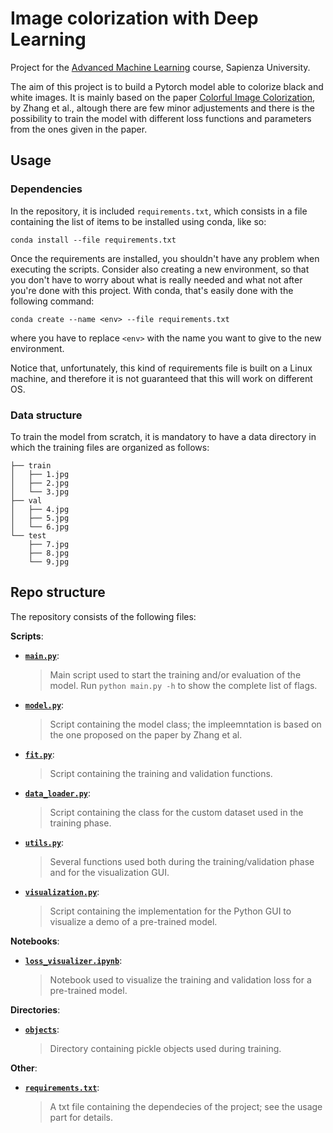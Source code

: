 # Image colorization with Deep Learning
Project for the [Advanced Machine Learning](https://sites.google.com/di.uniroma1.it/aml-20-21) course, Sapienza University.

The aim of this project is to build a Pytorch model able to colorize black and white images. It is mainly based on the paper [Colorful Image Colorization](https://arxiv.org/abs/1603.08511), by Zhang et al., altough there are few minor adjustements and there is the possibility to train the model with different loss functions and parameters from the ones given in the paper.

## Usage
### Dependencies
In the repository, it is included `requirements.txt`, which consists in a file containing the list of items to be installed using conda, like so:

`conda install --file requirements.txt`

Once the requirements are installed, you shouldn't have any problem when executing the scripts. Consider also creating a new environment, so that you don't have to worry about what is really needed and what not after you're done with this project. With conda, that's easily done with the following command:

`conda create --name <env> --file requirements.txt`

where you have to replace `<env>` with the name you want to give to the new environment.

Notice that, unfortunately, this kind of requirements file is built on a Linux machine, and therefore it is not guaranteed that this will work on different OS.
### Data structure
To train the model from scratch, it is mandatory to have a data directory in which the training files are organized as follows:
```
├── train
│   ├── 1.jpg
│   ├── 2.jpg
│   └── 3.jpg
├── val
│   ├── 4.jpg
│   ├── 5.jpg
│   └── 6.jpg
└── test
    ├── 7.jpg
    ├── 8.jpg
    └── 9.jpg
```
## Repo structure
The repository consists of the following files:

**Scripts**:
* [__`main.py`__](../main/main.py):
    > Main script used to start the training and/or evaluation of the model. Run `python main.py -h` to show the complete list of flags.
* [__`model.py`__](../main/model.py):
    > Script containing the model class; the impleemntation is based on the one proposed on the paper by Zhang et al.
* [__`fit.py`__](../main/fit.py):
    > Script containing the training and validation functions.
* [__`data_loader.py`__](../main/data_loader.py):
    > Script containing the class for the custom dataset used in the training phase.
* [__`utils.py`__](../main/utils.py):
    > Several functions used both during the training/validation phase and for the visualization GUI.
* [__`visualization.py`__](../main/visualization.py):
    > Script containing the implementation for the Python GUI to visualize a demo of a pre-trained model.

**Notebooks**:
* [__`loss_visualizer.ipynb`__](../main/loss_visualizer.ipynb):
    > Notebook used to visualize the training and validation loss for a pre-trained model.

**Directories**:
* [__`objects`__](../main/objects):
    > Directory containing pickle objects used during training.

**Other**:
* [__`requirements.txt`__](../main/requirements.txt):
    > A txt file containing the dependecies of the project; see the usage part for details.
